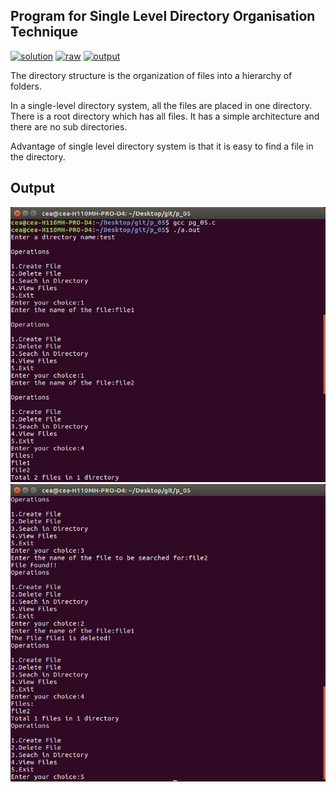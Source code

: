 ## Program for Single Level Directory Organisation Technique

[![solution](https://img.shields.io/badge/View-Solution-blue.svg?logo=appveyor&longCache=true&style=for-the-badge)](https://github.com/KTU-CSE/System-Software-lab/blob/master/Memory%20Management/SingleLevelDir/5.singleLevelDir.c)
[![raw](https://img.shields.io/badge/-raw-green.svg?logo=appveyor&longCache=true&style=for-the-badge )](https://github.com/KTU-CSE/System-Software-lab/raw/master/Memory%20Management/SingleLevelDir/5.singleLevelDir.c)
[![output](https://img.shields.io/badge/-output-ff69b4.svg?logo=appveyor&longCache=true&style=for-the-badge)](https://github.com/KTU-CSE/System-Software-lab/blob/master/Memory%20Management/SingleLevelDir/README.md#output)

The directory structure is the organization of files into a hierarchy of folders.

In a single-level directory system, all the files are placed in one directory.
There is a root directory which has all files. 
It has a simple architecture and there are no sub directories. 

Advantage of single level directory system is that it is easy to find a file in the directory.

## Output

![output_img](/.github/out_img/p_05_out-1.jpg)
![output_img](/.github/out_img/p_05_out-2.jpg)
